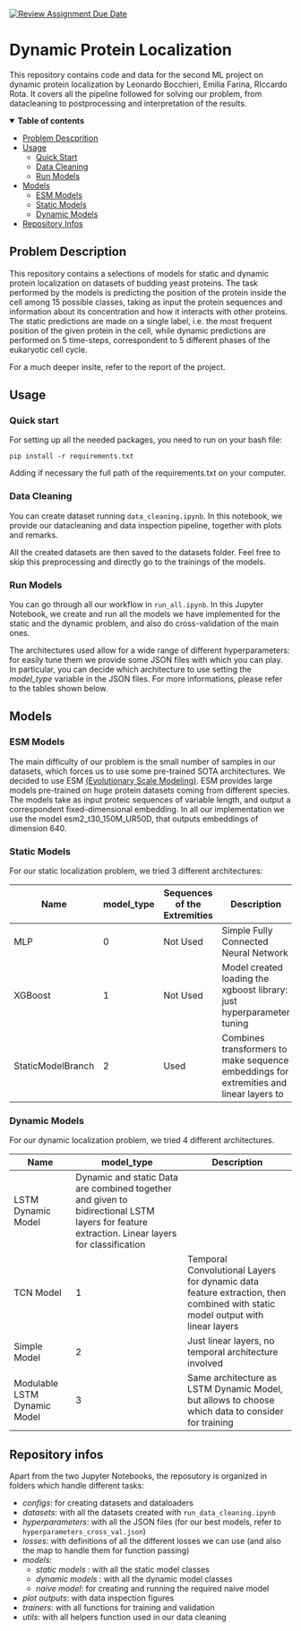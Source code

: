 [![Review Assignment Due Date](https://classroom.github.com/assets/deadline-readme-button-22041afd0340ce965d47ae6ef1cefeee28c7c493a6346c4f15d667ab976d596c.svg)](https://classroom.github.com/a/UDdkOEMs)

# Dynamic Protein Localization
This repository contains code and data for the second ML project on dynamic protein localization by Leonardo Bocchieri, Emilia Farina, RIccardo Rota. It covers all the pipeline followed for solving our problem, from datacleaning to postprocessing and interpretation of the results.

<details open><summary><b>Table of contents</b></summary>

- [Problem Descprition](#problem-description)
- [Usage](#usage)
  - [Quick Start](#quickstart)
  - [Data Cleaning](#data-cleaning)
  - [Run Models](#run-models)
- [Models](#models)
  - [ESM Models](#esm-models)
  - [Static Models](#static-models)
  - [Dynamic Models](#dynamic-models)
- [Repository Infos](#repository-infos)
</details>

## Problem Description <a name="problem-description"></a>

This repository contains a selections of models for static and dynamic protein localization on datasets of budding yeast proteins. The task performed by the models is predicting the position of the protein inside the cell among 15 possible classes, taking as input the protein sequences and information about its concentration and how it interacts with other proteins. 
The static predictions are made on a single label, i.e. the most frequent position of the given protein in the cell, while dynamic predictions are performed on 5 time-steps, correspondent to 5 different phases of the eukaryotic cell cycle. 

For a much deeper insite, refer to the report of the project.

## Usage <a name="usage"></a>

### Quick start <a name="quickstart"></a>

For setting up all the needed packages, you need to run on your bash file:

```
pip install -r requirements.txt
```

Adding if necessary the full path of the requirements.txt on your computer.

### Data Cleaning <a name="data-cleaning"></a>

You can create dataset running `data_cleaning.ipynb`. In this notebook, we provide our datacleaning and data inspection pipeline, together with plots and remarks.

All the created datasets are then saved to the datasets folder. Feel free to skip this preprocessing and directly go to the trainings of the models.

### Run Models <a name="run-models"></a>

You can go through all our workflow in `run_all.ipynb`. In this Jupyter Notebook, we create and run all the models we have implemented for the static and the dynamic problem, and also do cross-validation of the main ones.

The architectures used allow for a wide range of different hyperparameters: for easily tune them we provide some JSON files with which you can play. In particular, you can decide which architecture to use setting the _model_type_ variable in the JSON files. For more informations, please refer to the tables shown below.

## Models <a name="models"></a>

### ESM Models <a name="esm-models"></a>

The main difficulty of our problem is the small number of samples in our datasets, which forces us to use some pre-trained SOTA architectures. We decided to use ESM [(Evolutionary Scale Modeling)](https://esmatlas.com).
ESM provides large models pre-trained on huge protein datasets coming from different species. The models take as input proteic sequences of variable length, and output a correspondent fixed-dimensional embedding. In all our implementation we use the model esm2_t30_150M_UR50D, that outputs embeddings of dimension 640.

### Static Models <a name="static-models"></a>

For our static localization problem, we tried 3 different architectures:

| Name | model_type           | Sequences of the Extremities | Description  |
|-----------|---------------|---------|--------------|
| MLP    | 0       | Not Used  | Simple Fully Connected Neural Network |
| XGBoost   | 1         | Not Used | Model created loading the xgboost library: just hyperparameter tuning |
| StaticModelBranch    | 2 | Used  | Combines transformers to make sequence embeddings for extremities and linear layers to  |

### Dynamic Models <a name="dynamic-models"></a>

For our dynamic localization problem, we tried 4 different architectures.

| Name | model_type           |  Description  |
|-----------|---------------|--------------|
| LSTM Dynamic Model    | Dynamic and static Data are combined together and given to bidirectional LSTM layers for feature extraction. Linear layers for classification |
| TCN Model   | 1         | Temporal Convolutional Layers for dynamic data feature extraction, then combined with static model output with linear layers |
| Simple Model    | 2 | Just linear layers, no temporal architecture involved  |
| Modulable LSTM Dynamic Model    | 3 | Same architecture as LSTM Dynamic Model, but allows to choose which data to consider for training |

## Repository infos <a name="reposutory-infos"></a>

Apart from the two Jupyter Notebooks, the reposutory is organized in folders which handle different tasks:
* _configs_: for creating datasets and dataloaders
* _datasets_: with all the datasets created with `run_data_cleaning.ipynb`
* _hyperparameters_: with all the JSON files (for our best models, refer to `hyperparameters_cross_val.json`)
* _losses_: with definitions of all the different losses we can use (and also the map to handle them for function passing)
* _models_:
  * _static models_ : with all the static model classes
  * _dynamic models_ : with all the dynamic model classes
  * _naive model_: for creating and running the required naive model
* _plot outputs_: with data inspection figures
* _trainers_: with all functions for training and validation
* _utils_: with all helpers function used in our data cleaning